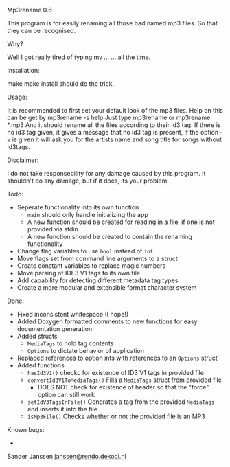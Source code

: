 Mp3rename 0.6


This program is for easily renaming all those bad named mp3 files.
So that they can be recognised.

Why?

Well I got really tired of typing mv ... ... all the time.

Installation:

make
make install should do the trick.

Usage:

It is recommended to first set your default look of the mp3 files.
Help on this can be get by mp3rename -s help
Just type mp3rename <filename> or mp3rename *.mp3
And it should rename all the files according to their id3 tag.
If there is no id3 tag given, it gives  a message that no id3 tag
is present, if the option -v is given it will ask you for the artists
name and song title for songs without id3tags.


Disclaimer:

I do not take responsebility for any damage caused by this program.
It shouldn't do any damage, but if it does, its your problem.


Todo:
* Seperate functionality into its own function
    * `main` should only handle initializing the app
    * A new function should be created for reading in a file, if one is not provided via stdin
    * A new function should be created to contain the renaming functionality
* Change flag variables to use `bool` instead of `int`
* Move flags set from command line arguments to a struct
* Create constant variables to replace magic numbers
* Move parsing of IDE3 V1 tags to its own file
* Add capability for detecting different metadata tag types
* Create a more modular and extensible format character system

Done:
* Fixed inconsistent whitespace (I hope!)
* Added Doxygen formatted comments to new functions for easy documentation generation
* Added structs
	* `MediaTags` to hold tag contents
	* `Options` to dictate behavior of application
* Replaced references to option ints with references to an `Options` struct
* Added functions
	* `hasId3V1()` checkc for existence of ID3 V1 tags in provided file
	* `convertId3V1ToMediaTags()` Fills a `MediaTags` struct from provided file
		* DOES NOT check for existence of header so that the "force" option can still work
	* `setIdV3TagsInFile()` Generates a tag from the provided `MediaTags` and inserts it into the file
	* `isMp3File()` Checks whether or not the provided file is an MP3


Known bugs:

-

Sander Janssen 		<janssen@rendo.dekooi.nl>

